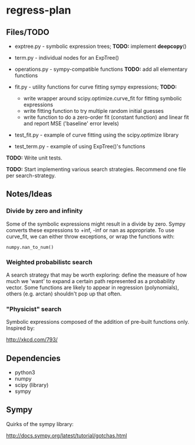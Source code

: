 regress-plan
============

Files/TODO
----------

* exptree.py - symbolic expression trees; **TODO:** implement __deepcopy__()
* term.py - individual nodes for an ExpTree()
* operations.py - sympy-compatible functions **TODO:** add all elementary functions
* fit.py - utility functions for curve fitting sympy expressions; **TODO:**
    * write wrapper around scipy.optimize.curve_fit for fitting symbolic expressions
    * write fitting function to try multiple random initial guesses
    * write function to do a zero-order fit (constant function) and linear fit and report MSE ('baseline' error levels)

* test_fit.py - example of curve fitting using the scipy.optimize library
* test_term.py - example of using ExpTree()'s functions

**TODO:** Write unit tests.

**TODO:** Start implementing various search strategies. Recommend one file per search-strategy.

Notes/Ideas
-----------

### Divide by zero and infinity ###

Some of the symbolic expressions might result in a divide by zero. Sympy converts these expressions to +inf, -inf or nan as appropriate. To use curve_fit, we can either throw exceptions, or wrap the functions with:

    numpy.nan_to_num()

### Weighted probabilistc search ###

A search strategy that may be worth exploring: define the measure of how much we 'want' to expand a certain path represented as a probability vector. Some functions are likely to appear in regression (polynomials), others (e.g. arctan) shouldn't pop up that often.

### "Physicist" search ###

Symbolic expressions composed of the addition of pre-built functions only. Inspired by:

http://xkcd.com/793/

Dependencies
------------

* python3
* numpy
* scipy (library)
* sympy

Sympy
-----

Quirks of the sympy library:

http://docs.sympy.org/latest/tutorial/gotchas.html